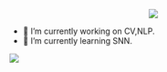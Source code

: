 <p align="center">
<img src="https://capsule-render.vercel.app/api?type=waving&color=timeGradient&height=300&&section=header&text={Hi Here!}&fontSize=90&fontAlign=50&fontAlignY=30&desc={I'm menaleno }&descAlign=50&descSize=30&descAlignY=60&animation=twinkling" />
</p>

- 🔭 I’m currently working on CV,NLP.
- 🌱 I’m currently learning SNN.

![](https://github-readme-stats.vercel.app/api?username=menaleno&show_icons=true&theme=transparent)

